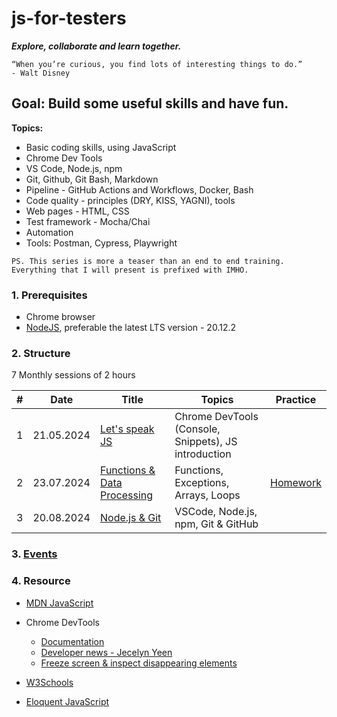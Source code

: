 # js-for-testers

**_Explore, collaborate and learn together._**

```text
“When you’re curious, you find lots of interesting things to do.”
- Walt Disney
```

## Goal: Build some useful skills and have fun.

**Topics:**

- Basic coding skills, using JavaScript
- Chrome Dev Tools
- VS Code, Node.js, npm
- Git, Github, Git Bash, Markdown
- Pipeline - GitHub Actions and Workflows, Docker, Bash
- Code quality - principles (DRY, KISS, YAGNI), tools
- Web pages - HTML, CSS
- Test framework - Mocha/Chai
- Automation
- Tools: Postman, Cypress, Playwright

`PS. This series is more a teaser than an end to end training. Everything that I will present is prefixed with IMHO.`

### 1. Prerequisites

- Chrome browser
- [NodeJS](https://nodejs.org/en/download), preferable the latest LTS version - 20.12.2

### 2. Structure

7 Monthly sessions of 2 hours

| #   | Date       | Title                                                 | Topics                                               | Practice                                                                                          |
| --- | ---------- | ----------------------------------------------------- | ---------------------------------------------------- | ------------------------------------------------------------------------------------------------- |
| 1   | 21.05.2024 | [Let's speak JS](./sessions/session1.md)              | Chrome DevTools (Console, Snippets), JS introduction |                                                                                                   |
| 2   | 23.07.2024 | [Functions & Data Processing](./sessions/session2.md) | Functions, Exceptions, Arrays, Loops                 | [Homework](https://github.com/danrusu/js-for-testers/blob/master/sessions/session2.md#4-homework) |
| 3   | 20.08.2024 | [Node.js & Git](./sessions/session3.md)               | VSCode, Node.js, npm, Git & GitHub                   |                                                                                                   |

### 3. [Events](./events.md)

### 4. Resource

- [MDN JavaScript](https://developer.mozilla.org/en-US/docs/Web/JavaScript)

- Chrome DevTools

  - [Documentation](https://developer.chrome.com/docs/devtools)
  - [Developer news - Jecelyn Yeen](https://www.linkedin.com/in/jecfish/)
  - [Freeze screen & inspect disappearing elements](https://www.youtube.com/watch?v=Qzmb9bdNzZ4)

- [W3Schools](https://www.w3schools.com/js/)

- [Eloquent JavaScript](https://eloquentjavascript.net/)
